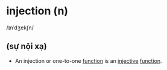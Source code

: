 # injection (n)

/ɪnˈdʒekʃn/

## (sự nội xạ)

- An injection or one-to-one [function](function-n.md#a-relation-from-a-set-into-another-set-hàm-hàm-số) is an [injective](injective-adj.md#a-function-is-injective-if-there-does-not-exists-duplicated-images-nội-xạ) [function](function-n.md#a-relation-from-a-set-into-another-set-hàm-hàm-số).